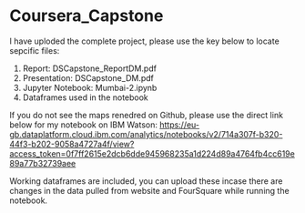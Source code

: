 # Coursera_Capstone
I have uploded the complete project, please use the key below to locate sepcific files:
1. Report: DSCapstone_ReportDM.pdf
2. Presentation: DSCapstone_DM.pdf
3. Jupyter Notebook: Mumbai-2.ipynb
4. Dataframes used in the notebook

If you do not see the maps renedred on Github, please use the direct link below for my notebook on IBM Watson:
https://eu-gb.dataplatform.cloud.ibm.com/analytics/notebooks/v2/714a307f-b320-44f3-b202-9058a4727a4f/view?access_token=0f7ff2615e2dcb6dde945968235a1d224d89a4764fb4cc619e89a77b32739aee

Working dataframes are included, you can upload these incase there are changes in the data pulled from website and FourSquare while running the notebook.

 
